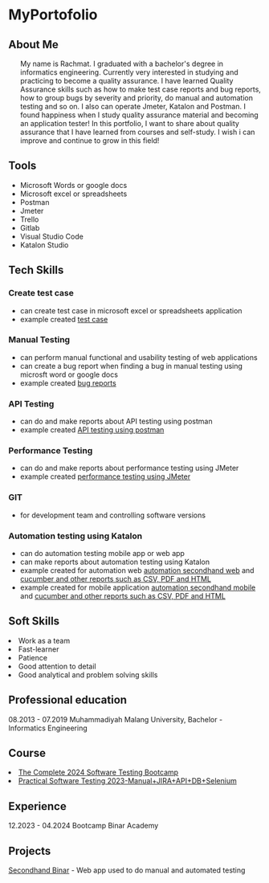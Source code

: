 # MyPortofolio
<div id="bio">
  <h2>About Me</h2>
  <ul>
    My name is Rachmat. I graduated with a bachelor's degree in informatics engineering. Currently very interested in studying and practicing to become a quality assurance.
   I have learned Quality Assurance skills such as how to make test case reports and bug reports, how to group bugs by severity and priority, do manual and automation testing and so on. I also can operate Jmeter, Katalon and Postman.
    I found happiness when I study quality assurance material and becoming an application tester! In this portfolio, I want to share about quality assurance that I have learned from courses and self-study. I wish i can improve and continue to grow in this field!
  </ul>
</div>

<div id="Tools">
  
  <h2>Tools</h2>
  <ul>
  <li>Microsoft Words or google docs</li>
  <li>Microsoft excel or spreadsheets</li>
  <li>Postman</li>
  <li>Jmeter</li>
  <li>Trello</li>
  <li>Gitlab</li>
  <li>Visual Studio Code</li>
  <li>Katalon Studio</li>
 </ul>
</div>

<div id="Tech_Skills">
  <h2>Tech Skills</h2>
  <h3>Create test case</h3>
  <ul>
    <li>can create test case in microsoft excel or spreadsheets application</li>
    <li>example created <a href="https://github.com/rachmathidayat1094/MyPortofolio/tree/main/Test%20Case">test case</a></li>
  </ul>  
  
  <h3>Manual Testing</h3>
  <ul>
    <li>can perform manual functional and usability testing of web applications</li>
    <li>can create a bug report when finding a bug in manual testing using microsft word or google docs</li>
    <li>example created <a href="https://github.com/rachmathidayat1094/MyPortofolio/tree/main/Bug%20Report">bug reports</a> </li>
  </ul>
  
  <h3>API Testing</h3>
  <ul>
    <li>can do and make reports about API testing using postman</li>
    <li>example created <a href="https://github.com/rachmathidayat1094/MyPortofolio/tree/main/API%20postman">API testing using postman</a></li>
  </ul> 
  
  <h3>Performance Testing</h3>
  <ul>
    <li>can do and make reports about performance testing using JMeter</li>
    <li>example created <a href="https://github.com/rachmathidayat1094/MyPortofolio/tree/main/API%20JMeter">performance testing using JMeter</a></li>
  </ul> 

  <h3>GIT</h3>
  <ul>
    <li>for development team and controlling software versions</li>
  </ul> 
  
  <h3>Automation testing using Katalon</h3>
  <ul>
    <li>can do automation testing mobile app or web app</li>
    <li>can make reports about automation testing using Katalon</li>
    <li>example created for automation web <a href="https://github.com/rachmathidayat1094/MyPortofolio/tree/main/Secondhand_Web">automation secondhand web</a> and <a href="https://github.com/rachmathidayat1094/MyPortofolio/tree/main/Secondhand_Web/Reports">cucumber and other reports such as CSV, PDF and HTML</a>  </li>
    <li>example created for mobile application <a href="https://github.com/rachmathidayat1094/MyPortofolio/tree/main/Secondhand_Mobile">automation secondhand mobile</a> and <a href="https://github.com/rachmathidayat1094/MyPortofolio/tree/main/Secondhand_Mobile/Reports">cucumber and other reports such as CSV, PDF and HTML</a>  </li>
  </ul> 
</div>

<div id="Soft_Skills">
  
<h2>Soft Skills</h2>
<li>Work as a team</li>
<li>Fast-learner</li>
<li>Patience</li>
<li>Good attention to detail</li>
<li>Good analytical and problem solving skills</li>

</div>

<div id="Professional education">
  
<h2>Professional education</h2>
  08.2013 - 07.2019 Muhammadiyah Malang University, Bachelor - Informatics Engineering
</div>

<div id="Courses">  
<h2>Course</h2>
<li><a href="https://www.udemy.com/course/testerbootcamp/">The Complete 2024 Software Testing Bootcamp</a></li>
<li> <a href="https://www.udemy.com/course/selenium-cucumber-integration/">Practical Software Testing 2023-Manual+JIRA+API+DB+Selenium</a> </li>
</div>

<div id="Experience">  
<h2>Experience</h2>
12.2023 - 04.2024 Bootcamp Binar Academy
</div>

<div id="Projects">  
<h2>Projects</h2>
<a href="https://secondhand.binaracademy.org/">Secondhand Binar</a> - Web app used to do manual and automated testing
</div>
